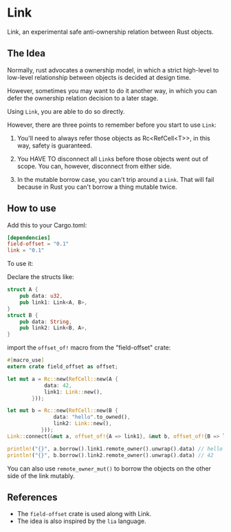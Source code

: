 # Link
Link, an experimental safe anti-ownership relation between Rust objects.

## The Idea
Normally, rust advocates a ownership model, in which a strict high-level to
low-level relationship between objects is decided at design time.

However, sometimes you may want to do it another way, in which you can defer
the ownership relation decision to a later stage.

Using `Link`, you are able to do so directly.

However, there are three points to remember before you start to use `Link`:

1. You'll need to always refer those objects as Rc\<RefCell\<T\>\>,
in this way, safety is guaranteed.

2. You HAVE TO disconnect all `Link`s  before those objects went out of
scope. You can, however, disconnect from either side.

3. In the mutable borrow case, you can't trip around a `Link`. That will fail
because in Rust you can't borrow a thing mutable twice.

## How to use

Add this to your Cargo.toml:
```toml
[dependencies]
field-offset = "0.1"
link = "0.1"
```

To use it:

Declare the structs like:
```Rust
struct A {
    pub data: u32,
    pub link1: Link<A, B>,
}
struct B {
    pub data: String,
    pub link2: Link<B, A>,
}
```
import the `offset_of!` macro from the "field-offset" crate:

```Rust
#[macro_use]
extern crate field_offset as offset;

let mut a = Rc::new(RefCell::new(A {
            data: 42,
            link1: Link::new(),
        }));

let mut b = Rc::new(RefCell::new(B {
               data: "hello".to_owned(),
               link2: Link::new(),
           }));
Link::connect(&mut a, offset_of!{A => link1}, &mut b, offset_of!{B => link2});

println!("{}", a.borrow().link1.remote_owner().unwrap().data) // hello
println!("{}", b.borrow().link2.remote_owner().unwrap().data) // 42

```
You can also use `remote_owner_mut()` to borrow the objects on the other side
 of the link mutably.

## References
* The `field-offset` crate is used along with Link.
* The idea is also inspired by the `lia` language.